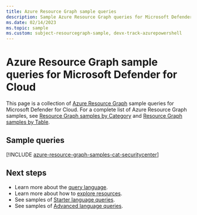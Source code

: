 ```yaml
---
title: Azure Resource Graph sample queries
description: Sample Azure Resource Graph queries for Microsoft Defender for Cloud showing use of resource types and tables to access Microsoft Defender for Cloud related resources and properties.
ms.date: 02/14/2023
ms.topic: sample
ms.custom: subject-resourcegraph-sample, devx-track-azurepowershell
---
```


# Azure Resource Graph sample queries for Microsoft Defender for Cloud

This page is a collection of [Azure Resource Graph](../governance/resource-graph/overview.md) sample
queries for Microsoft Defender for Cloud. For a complete list of Azure Resource Graph samples, see
[Resource Graph samples by Category](../governance/resource-graph/samples/samples-by-category.md)
and [Resource Graph samples by Table](../governance/resource-graph/samples/samples-by-table.md).

## Sample queries

[!INCLUDE [azure-resource-graph-samples-cat-securitycenter](../../includes/resource-graph/samples/bycat/microsoft-defender.md)]

## Next steps

- Learn more about the [query language](../governance/resource-graph/concepts/query-language.md).
- Learn more about how to [explore resources](../governance/resource-graph/concepts/explore-resources.md).
- See samples of [Starter language queries](../governance/resource-graph/samples/starter.md).
- See samples of [Advanced language queries](../governance/resource-graph/samples/advanced.md).
